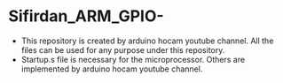 # Sifirdan_ARM_GPIO-
+ This repository is created by arduino hocam youtube channel. All the files can be used for any purpose  under this repository. 
+ Startup.s file is necessary for the microprocessor. Others are implemented by arduino hocam youtube channel.
